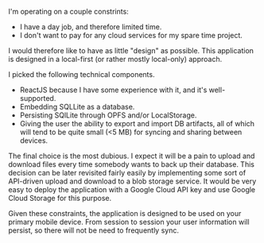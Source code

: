 I'm operating on a couple constrints:

* I have a day job, and therefore limited time.
* I don't want to pay for any cloud services for my spare time project.

I would therefore like to have as little "design" as possible. This application
is designed in a local-first (or rather mostly local-only) approach.

I picked the following technical components.

* ReactJS because I have some experience with it, and it's well-supported.
* Embedding SQLLite as a database.
* Persisting SQlLite through OPFS and/or LocalStorage.
* Giving the user the ability to export and import DB artifacts, all of which
  will tend to be quite small (<5 MB) for syncing and sharing between devices.

The final choice is the most dubious. I expect it will be a pain to upload and
download files every time somebody wants to back up their database. This decision
can be later revisited fairly easily by implementing some sort of API-driven upload
and download to a blob storage service. It would be very easy to deploy the 
application with a Google Cloud API key and use Google Cloud Storage for this
purpose.

Given these constraints, the application is designed to be used on your primary 
mobile device. From session to session your user information will persist, so 
there will not be need to frequently sync.

